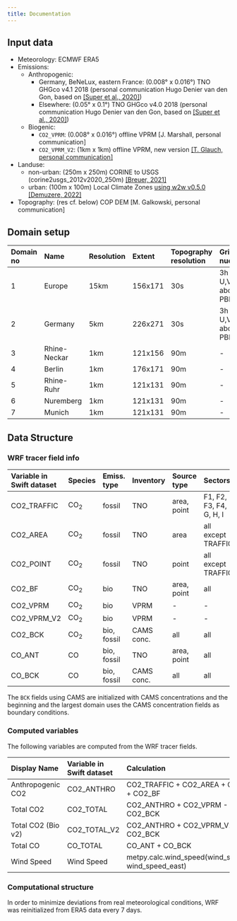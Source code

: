 ```yaml
---
title: Documentation
---
```


## Input data

- Meteorology: ECMWF ERA5
- Emissions:
    - Anthropogenic:
        - Germany, BeNeLux, eastern France: (0.008° x 0.016°) TNO GHGco v4.1 2018 (personal communication Hugo Denier van den Gon, based on [[Super et al., 2020]](https://doi.org/10.5194/acp-20-1795-2020)) 
        - Elsewhere: (0.05° x 0.1°) TNO GHGco v4.0 2018 (personal communication Hugo Denier van den Gon, based on [[Super et al., 2020]](https://doi.org/10.5194/acp-20-1795-2020)) 
    - Biogenic:
        - `CO2_VPRM`: (0.008° x 0.016°) offline VPRM [J. Marshall, personal communication]
        - `CO2_VPRM_V2`: (1km x 1km) offline VPRM, new version [[T. Glauch, personal communication]](https://doi.org/10.5194/egusphere-2024-3692)
- Landuse:
    - non-urban: (250m x 250m) CORINE to USGS (corine2usgs_2012v2020_250m) [[Breuer, 2021]](https://doi.org/10.5281/zenodo.4432128)
    - urban: (100m x 100m) Local Climate Zones [using w2w v0.5.0](https://github.com/matthiasdemuzere/w2w/tree/30bbaa12032bcbf7ccebdcb4f775f28803416c58) [[Demuzere, 2022]](https://doi.org/10.5194/essd-14-3835-2022)
- Topography: (res cf. below) COP DEM [M. Galkowski, personal communication]

## Domain setup

| Domain no | Name         | Resolution | Extent  | Topography resolution | Grid nudging           | Zarr file                            |
|:----------|:-------------|:-----------|:--------|:----------------------|:-----------------------|:-------------------------------------|
| 1         | Europe       | 15km       | 156x171 | 30s                   | 3h Q, T, U,V above PBL | `/v2/[MYJ,YSU]/wrfout_d01_2018.zarr`           |
| 2         | Germany      | 5km        | 226x271 | 30s                   | 3h Q, T, U,V above PBL | `/v2/[MYJ,YSU]/wrfout_d02_2018.zarr` |
| 3         | Rhine-Neckar | 1km        | 121x156 | 90m                   | -                      | `/v2/[MYJ,YSU]/wrfout_d03_2018.zarr`           |
| 4         | Berlin       | 1km        | 176x171 | 90m                   | -                      | `/v2/[MYJ,YSU]/wrfout_d04_2018.zarr`           |
| 5         | Rhine-Ruhr   | 1km        | 121x131 | 90m                   | -                      | `/v2/[MYJ,YSU]/wrfout_d05_2018.zarr`           |
| 6         | Nuremberg    | 1km        | 121x131 | 90m                   | -                      | `/v2/[MYJ,YSU]/wrfout_d06_2018.zarr`           |
| 7         | Munich       | 1km        | 121x131 | 90m                   | -                      | `/v2/[MYJ,YSU]/wrfout_d07_2018.zarr`           |


## Data Structure

### WRF tracer field info

| Variable in Swift dataset | Species            | Emiss. type | Inventory  | Source type    | Sectors                 |
|:------------|:-------------------|:------------|:-----------|:---------------|:------------------------|
| CO2_TRAFFIC | CO<sub>2</sub>     | fossil      | TNO        | area, point    | F1, F2, F3, F4, G, H, I |
| CO2_AREA    | CO<sub>2</sub>     | fossil      | TNO        | area           | all except TRAFFIC      |
| CO2_POINT   | CO<sub>2</sub>     | fossil      | TNO        | point          | all except TRAFFIC      |
| CO2_BF      | CO<sub>2</sub>     | bio         | TNO        | area, point    | all                     |
| CO2_VPRM    | CO<sub>2</sub>     | bio         | VPRM       | -              | -                       |
| CO2_VPRM_V2 | CO<sub>2</sub>     | bio         | VPRM       | -              | -                       |
| CO2_BCK     | CO<sub>2</sub>     | bio, fossil | CAMS conc. | all            | all                     |
| CO_ANT      | CO                 | bio, fossil | TNO        | area, point    | all                     |
| CO_BCK      | CO                 | bio, fossil | CAMS conc. | all            | all                     |

The `BCK` fields using CAMS are initialized with CAMS concentrations and the beginning and the largest domain uses the CAMS concentration fields as boundary conditions.

### Computed variables

The following variables are computed from the WRF tracer fields.

| Display Name       | Variable in Swift dataset | Calculation                                               |
|:-------------------|:--------------------------|:----------------------------------------------------------|
| Anthropogenic CO2  | CO2_ANTHRO                | CO2_TRAFFIC + CO2_AREA + CO2_POINT + CO2_BF               |
| Total CO2          | CO2_TOTAL                 | CO2_ANTHRO + CO2_VPRM - 407. + CO2_BCK                    |
| Total CO2 (Bio v2) | CO2_TOTAL_V2              | CO2_ANTHRO + CO2_VPRM_V2 - 407. + CO2_BCK                 |
| Total CO           | CO_TOTAL                  | CO_ANT + CO_BCK                                           |
| Wind Speed         | Wind Speed                | metpy.calc.wind_speed(wind_speed_north, wind_speed_east)  |

### Computational structure

In order to minimize deviations from real meteorological conditions, WRF was reinitialized from ERA5 data every 7 days.
